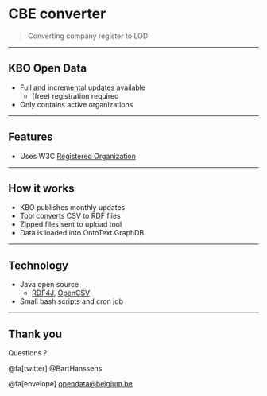 # CBE converter

> Converting company register to LOD

---

## KBO Open Data

- Full and incremental updates available
  - (free) registration required
- Only contains active organizations

---

## Features

- Uses W3C [Registered Organization](https://www.w3.org/TR/vocab-regorg/)

---

## How it works

- KBO publishes monthly updates
- Tool converts CSV to RDF files
- Zipped files sent to upload tool
- Data is loaded into OntoText GraphDB

---

## Technology

- Java open source
    - [RDF4J](http://rdf4j.org/), [OpenCSV](http://opencsv.sourceforge.net/)
- Small bash scripts and cron job

---

## Thank you

Questions ? 

@fa[twitter] @BartHanssens

@fa[envelope] [opendata@belgium.be](mailto:opendata@belgium.be)